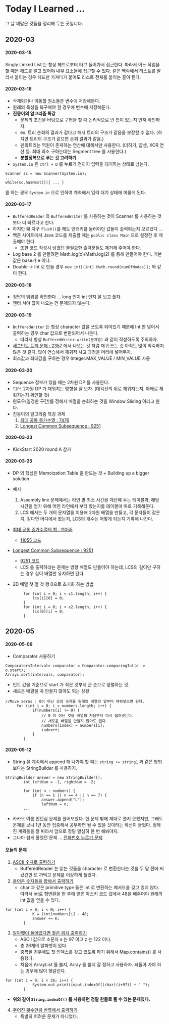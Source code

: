 # Today I Learned ... 
그 날 깨달은 것들을 정리해 두는 곳입니다. 

## 2020-03

#### 2020-03-15 
Singly Linked List 는 항상 헤드로부터 타고 들어가서 접근한다. 따라서 어느 작업을 할 때든 헤드를 알고 있어야 
내부 요소들에 접근할 수 있다. 같은 맥락에서 리스트를 잘라서 붙이는 경우 헤드만 가져다가 붙여도 리스트 전체를 붙이는 꼴이 된다.

#### 2020-03-16
* 삭제되거나 이동할 원소들은 변수에 저장해둔다. 
* 원래의 특성을 복구해야 할 경우에 변수에 저장해둔다. 
* **진몽이의 알고리즘 특강** 
    * 문제의 조건을 바탕으로 구현을 할 때 논리적으로 빈 틈이 있는지 먼저 확인하자. 
    * ex. 트리 순회의 결과가 같다고 해서 트리의 구조가 같음을 보장할 수 없다. (하지만 트리의 구조가 같으면 순회 결과가 같음.)
    * 펜윅트리는 역원이 존재하는 연산에 대해서만 사용한다.
     (더하기, 곱셈, XOR 연산 등. 최대 최소 구하는데는 Segment tree 를 사용한다.)
    * **분할정복으로 푸는 것 고려하기.** 
* `System.in` 은 `ctrl + D` 를 누르기 전까지 입력을 대기하는 상태로 남는다. 

```
Scanner sc = new Scanner(System.in); 
...
while(sc.hasNext()){ ... } 
```    
를 하는 경우 `System.in` 으로 인하여 계속해서 입력 대기 상태에 머물게 된다. 

#### 2020-03-17 
* `BufferedReader` 와 `BufferedWriter` 를 사용하는 것이 Scanner 를 사용하는 것 보다 
더 빠르다고 한다. 
* 하지만 왜 자꾸 `flush()`를 해도 엔터키를 눌러야만 값들이 출력되는지 모르겠다 ... 
* 백준 사이트에서 Java 코드를 제출할 때는 `public class Main` 으로 설정한 후 제출해야 한다. 
    * 또한 코드 작성시 남겼던 불필요한 출력문들도 제거해 주어야 한다. 
* Log base 2 를 만들려면 Math.log(x)/Math.log(2) 를 통해 만들어야 한다. 기본 값은 base가 e 이다.
* Double -> Int 로 만들 경우 `new int[(int) Math.round(numOfNodes)];` 와 같이 한다. 

#### 2020-03-18
* 정답의 범위를 확인한다 ... long 인지 int 인지 잘 보고 풀자.
* 엔터 쳐야 값이 나오는 건 문제되지 않는다. 

#### 2020-03-19 
* `BufferedWriter` 는 항상 character 값을 쓰도록 되어있기 때문에 Int 만 넣어서 출력하는 경우 char 값으로 변환되어서 나온다. 
    * 따라서 항상 `BufferedWriter.write(문자열)` 과 같이 작성하도록 주의하자.  
* [세그먼트 트리 문제 : 2357](../src/com/gahee/algorithms/baek/Prob2357.java) 에서 나오는 것 처럼 재귀 쓰는 것 아직도 
많이 익숙하지 않은 것 같다. 많이 연습해서 재귀적 사고 과정을 머리에 넣어두자.
* 최소값과 최대값을 구하는 경우 Integer.MAX_VALUE / MIN_VALUE 사용

#### 2020-03-20
* Sequence 정보가 있을 때는 2차원 DP 를 사용한다. 
* `TIP!` 2차원 DP 가 채워지는 방향을 잘 보자. (대각선의 위로 채워지는지, 아래로 채워지는지 확인할 것)
* 윈도우(일정한 구간)를 정해서 배열을 순회하는 것을 Window Sliding 이라고 한다.
* 진몽이의 알고리즘 특강 과제 
    1. [최대 공통 증가수열 : 7476](https://www.acmicpc.net/problem/7476)
    2. [Longest Common Subsequence : 9251](https://www.acmicpc.net/problem/9251)
    
    
#### 2020-03-23 
* KickStart 2020 round A 참가 

#### 2020-03-25 
* DP 의 핵심은 Memoization Table 을 만드는 것 + Building up a bigger solution 
* 예시 
    1. Assembly line 문제에서는 라인 별 최소 시간을 계산해 두는 테이블과, 해당 시간을 
    얻기 위해 어떤 라인에서 부터 왔는지를 테이블에 따로 기록해둔다. 
    2. LCS 에서는 두 개의 문자열을 이용해 2차원 배열을 만들고, 각 문자들이 같은지, 같다면 어디에서 왔는지, 
    LCS의 개수는 어떻게 되는지 기록해 나간다. 
* [최대 공통 증가수열의 합 : 11055](https://www.acmicpc.net/problem/11055)
    * [11055 코드](../src/com/gahee/algorithms/baek/Prob11055.java)
* [Longest Common Subsequence : 9251](https://www.acmicpc.net/problem/9251)
    * [9251 코드](../src/com/gahee/algorithms/baek/Prob9251.java)
    * LCS 를 출력하라는 문제는 방향 배열도 만들어야 하는데, LCS의 길이만 구하는 경우 길이 배열만 유지하면 된다. 

* 2D 배열 첫 열 첫 행 0으로 초기화 하는 방법 
```
        for (int i = 0; i < c1.length; i++) {
            lcs[i][0] = 0;
        }
        for (int i = 0; i < c2.length; i++) {
            lcs[0][i] = 0;
        }
```

## 2020-05

#### 2020-05-06 
* Comparator 사용하기 
```
Comparator<Interval> comparator = Comparator.comparingInt(o -> o.start);
Arrays.sort(intervals, comparator);
```
* 인트 값을 기준으로 start 가 작은 것부터 큰 순으로 정렬하는 것.
* 새로운 배열을 꼭 만들지 않아도 되는 상황
```
//Move zeros : 0이 아닌 곳의 숫자를 원래의 배열의 앞부터 채워넣으면 된다. 
     for (int i = 0; i < numbers.length; i++) {
            if(numbers[i] != 0) {
                // 0 이 아닌 것을 배열의 처음부터 다시 집어넣는다.
                // 새로운 배열을 만들지 않아도 된다.
                numbers[index] = numbers[i];
                index++;
            }
        }
``` 

#### 2020-05-12 
* String 을 계속해서 append 해 나가야 할 때는 `string += string1` 과 같은 방법 보다는 
StringBuilder 를 사용하자. 

```
StringBuilder answer = new StringBuilder();
        int leftNum = -1, rightNum = -2;
        
        for (int n : numbers) {
            if (n == 1 || n == 4 || n == 7) {
                answer.append("L");
                leftNum = n;
        ... 
``` 
* 카카오 여름 인턴십 문제를 풀어보았다. 한 문제 밖에 제대로 풀지 못했지만, 
그래도 문제를 보니 1년 동안 집중해서 공부하면 될 수 있을 것이라는 확신이 들었다. 
정해진 계획들을 잘 따라서 앞으로 정말 열심히 한 번 해봐야지. 
* 그나마 쉽게 풀었던 문제 ... [전화번호 누르기 문제](../src/com/gahee/algorithms/kakao/DialPad.java)

#### 오늘의 문제 
1. [ASCII 숫자로 출력하기](../src/com/gahee/algorithms/baek/P11654.java)
    * BufferedReader 는 읽는 것들을 character 로 변환한다는 것을 두 달 전에 써놨건만 또 까먹고 문제를 이상하게 풀었다.
2. [들어온 숫자들을 합해서 출력하기](../src/com/gahee/algorithms/baek/P11720.java)
    * char 과 같은 primitive type 들은 int 로 변환하는 메서드를 갖고 있지 않다. 따라서 int로 형변환을 한 후에 얻은 아스키 코드 값에서 
    48을 빼주어야 원래의 int 값을 얻을 수 있다. 
    
```
for (int i = 0; i < N; i++) {
            K = (int)numbers[i] - 48;
            answer += K;
        }
``` 

3. [알파벳이 들어있다면 찾은 위치 출력하기](../src/com/gahee/algorithms/baek/P10809.java)
    * ASCII 값으로 소문자 a 는 97 이고 z 는 122 이다. 
    * 총 26개의 알파벳이 있다. 
    * 중복될 경우에도 첫 인덱스를 갖고 있도록 하기 위해서 Map.contains() 를 사용했다. 
    * 처음에 ArrayList 를 쓸지, Array 를 쓸지 잘 정하고 사용하자. 되돌아 가야 하는 경우에 많이 헷갈린다. 

```
for (int i = 0; i < 26; i++) {
            System.out.print(input.indexOf((char)(i+97)) + " ");
        }
```
 
* **위와 같이 `String.indexOf()` 를 사용하면 정말 한줄로 풀 수 있는 문제였다.** 

4. [주어진 횟수만큼 반복해서 출력하기](../src/com/gahee/algorithms/baek/P2675.java)
    * 특별히 어려운 문제가 아니었다. 
    